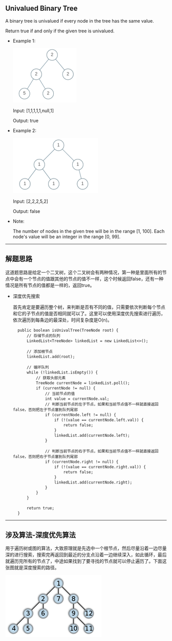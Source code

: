 ## Univalued Binary Tree

A binary tree is univalued if every node in the tree has the same value.

Return true if and only if the given tree is univalued.

 

- Example 1:
  
  ![Example 1](https://github.com/nemolpsky/algorithm/raw/master/file/image/4.png)

  Input: [1,1,1,1,1,null,1]

  Output: true

- Example 2:

  ![Example 2](https://github.com/nemolpsky/algorithm/raw/master/file/image/3.png)

  Input: [2,2,2,5,2]

  Output: false
 

- Note:

  The number of nodes in the given tree will be in the range [1, 100].
  Each node's value will be an integer in the range [0, 99].

---

## 解题思路

这道题思路是给定一个二叉树，这个二叉树会有两种情况，第一种是里面所有的节点中会有一个节点的值跟其他的节点的值不一样，这个时候返回false，还有一种情况是所有节点的值都是一样的，返回true。

- 深度优先搜索

  首先肯定是要遍历整个树，来判断是否有不同的值，只需要依次判断每个节点和它的子节点的值是否相同就可以了。这里可以使用深度优先搜索进行遍历，依次遍历到每条边的最深处，时间复杂度是O(n)。

  ```
    public boolean isUnivalTree(TreeNode root) {
        // 存储节点的队列
		LinkedList<TreeNode> linkedList = new LinkedList<>();

        // 添加根节点
		linkedList.add(root);

        // 循环队列
		while (!linkedList.isEmpty()) {
            // 获取头部元素
			TreeNode currentNode = linkedList.poll();
			if (currentNode != null) {
                // 当前节点的值
				int value = currentNode.val;
                // 判断当前节点的左子节点，如果和当前节点值不一样就直接返回false，否则把左子节点塞到队列尾部
				if (currentNode.left != null) {
					if (!(value == currentNode.left.val)) {
						return false;
					}
                    linkedList.add(currentNode.left);
				}

                // 判断当前节点的右子节点，如果和当前节点值不一样就直接返回false，否则把右子节点塞到队列尾部
				if (currentNode.right != null) {
					if (!(value == currentNode.right.val)) {
						return false;
					}
                    linkedList.add(currentNode.right);
				}
			}
		}

		return true;
	}
  ```

---
## 涉及算法-深度优先算法
用于遍历树或图的算法，大致原理就是先选中一个根节点，然后尽量沿着一边尽量深的进行搜索，搜索完再返回到最近的分支点沿着一边继续深入，如此循环，最后就遍历完所有的节点了，中途如果找到了要寻找的节点就可以停止遍历了。下面这张图就是深度搜索的路径。

![深度搜索的路径](https://github.com/nemolpsky/algorithm/raw/master/file/image/5.png)
